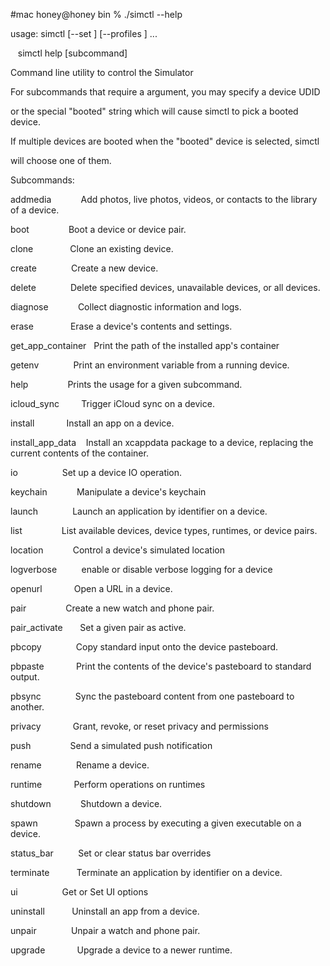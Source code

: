 #mac 
honey@honey bin % ./simctl --help

usage: simctl [--set <path>] [--profiles <path>] <subcommand> ...

   simctl help [subcommand]

Command line utility to control the Simulator

For subcommands that require a <device> argument, you may specify a device UDID

or the special "booted" string which will cause simctl to pick a booted device.

If multiple devices are booted when the "booted" device is selected, simctl

will choose one of them.

Subcommands:

addmedia            Add photos, live photos, videos, or contacts to the library of a device.

boot                Boot a device or device pair.

clone               Clone an existing device.

create              Create a new device.

delete              Delete specified devices, unavailable devices, or all devices.

diagnose            Collect diagnostic information and logs.

erase               Erase a device's contents and settings.

get_app_container   Print the path of the installed app's container

getenv              Print an environment variable from a running device.

help                Prints the usage for a given subcommand.

icloud_sync         Trigger iCloud sync on a device.

install             Install an app on a device.

install_app_data    Install an xcappdata package to a device, replacing the current contents of the container.

io                  Set up a device IO operation.

keychain            Manipulate a device's keychain

launch              Launch an application by identifier on a device.

list                List available devices, device types, runtimes, or device pairs.

location            Control a device's simulated location

logverbose          enable or disable verbose logging for a device

openurl             Open a URL in a device.

pair                Create a new watch and phone pair.

pair_activate       Set a given pair as active.

pbcopy              Copy standard input onto the device pasteboard.

pbpaste             Print the contents of the device's pasteboard to standard output.

pbsync              Sync the pasteboard content from one pasteboard to another.

privacy             Grant, revoke, or reset privacy and permissions

push                Send a simulated push notification

rename              Rename a device.

runtime             Perform operations on runtimes

shutdown            Shutdown a device.

spawn               Spawn a process by executing a given executable on a device.

status_bar          Set or clear status bar overrides

terminate           Terminate an application by identifier on a device.

ui                  Get or Set UI options

uninstall           Uninstall an app from a device.

unpair              Unpair a watch and phone pair.

upgrade             Upgrade a device to a newer runtime.